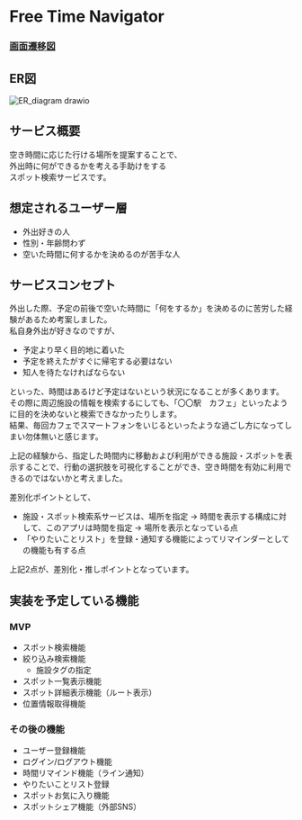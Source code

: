 # Free Time Navigator

### [画面遷移図](https://www.figma.com/file/n0ZRoCEkUWNxR26it2SO1l/%E7%94%BB%E9%9D%A2%E9%81%B7%E7%A7%BB%E5%9B%B3?type=design&node-id=0%3A1&mode=design&t=S7d836lFTDsDbiy3-1)


## ER図

![ER_diagram drawio](https://github.com/yu70-m5d/free-time-navigator/assets/124274307/5a96749c-adc6-47ec-a6e9-5bc9036ff1f0)


## サービス概要
空き時間に応じた行ける場所を提案することで、 <br>
外出時に何ができるかを考える手助けをする　<br>
スポット検索サービスです。

## 想定されるユーザー層
- 外出好きの人
- 性別・年齢問わず
- 空いた時間に何するかを決めるのが苦手な人

## サービスコンセプト
外出した際、予定の前後で空いた時間に「何をするか」を決めるのに苦労した経験があるため考案しました。 <br>
私自身外出が好きなのですが、
- 予定より早く目的地に着いた
- 予定を終えたがすぐに帰宅する必要はない
- 知人を待たなければならない

といった、時間はあるけど予定はないという状況になることが多くあります。 <br>
その際に周辺施設の情報を検索するにしても、「〇〇駅　カフェ」といったように目的を決めないと検索できなかったりします。 <br>
結果、毎回カフェでスマートフォンをいじるといったような過ごし方になってしまい勿体無いと感じます。 <br>

上記の経験から、指定した時間内に移動および利用ができる施設・スポットを表示することで、行動の選択肢を可視化することができ、空き時間を有効に利用できるのではないかと考えました。 <br>

差別化ポイントとして、 <br>
- 施設・スポット検索系サービスは、場所を指定 → 時間を表示する構成に対して、このアプリは時間を指定 → 場所を表示となっている点
- 「やりたいことリスト」を登録・通知する機能によってリマインダーとしての機能も有する点

上記2点が、差別化・推しポイントとなっています。

## 実装を予定している機能
### MVP
- スポット検索機能
- 絞り込み検索機能
    - 施設タグの指定
- スポット一覧表示機能
- スポット詳細表示機能（ルート表示）
- 位置情報取得機能

### その後の機能
- ユーザー登録機能
- ログイン/ログアウト機能
- 時間リマインド機能（ライン通知）
- やりたいことリスト登録
- スポットお気に入り機能
- スポットシェア機能（外部SNS）
